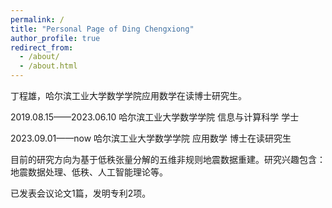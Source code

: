 ```yaml
---
permalink: /
title: "Personal Page of Ding Chengxiong"
author_profile: true
redirect_from: 
  - /about/
  - /about.html
---
```


丁程雄，哈尔滨工业大学数学学院应用数学在读博士研究生。

2019.08.15——2023.06.10    哈尔滨工业大学数学学院 信息与计算科学   学士

2023.09.01——now           哈尔滨工业大学数学学院 应用数学        博士在读研究生

目前的研究方向为基于低秩张量分解的五维非规则地震数据重建。研究兴趣包含：地震数据处理、低秩、人工智能理论等。

已发表会议论文1篇，发明专利2项。

